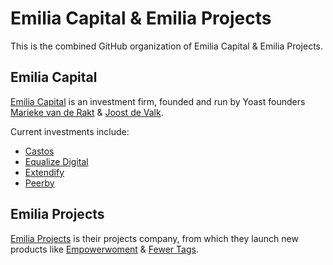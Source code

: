 # Emilia Capital & Emilia Projects

This is the combined GitHub organization of Emilia Capital & Emilia Projects. 

## Emilia Capital
[Emilia Capital](https://emilia.capital) is an investment firm, founded and run by Yoast founders [Marieke van de Rakt](https://marieke.com/) & [Joost de Valk](https://joost.blog/).

Current investments include:

* [Castos](https://github.com/CastosHQ)
* [Equalize Digital](https://github.com/equalizedigital/)
* [Extendify](https://github.com/extendify)
* [Peerby](https://github.com/Peerby)

## Emilia Projects
[Emilia Projects](https://emilia.capital/projects/) is their projects company, from which they launch new products like [Empowerwoment](https://empowerwoment.academy/) & [Fewer Tags](https://github.com/Emilia-Capital/fewer-tags).
